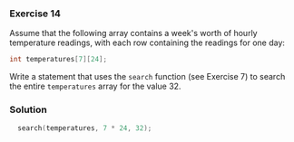 ### Exercise 14

Assume that the following array contains a week's worth of hourly temperature
readings, with each row containing the readings for one day:

```c
int temperatures[7][24];
```

Write a statement that uses the `search` function (see Exercise 7) to search the
entire `temperatures` array for the value 32.

### Solution

```c
  search(temperatures, 7 * 24, 32);
```
